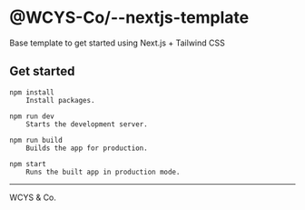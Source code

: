 # @WCYS-Co/--nextjs-template

Base template to get started using Next.js + Tailwind CSS

## Get started

```
npm install
    Install packages.

npm run dev
    Starts the development server.

npm run build
    Builds the app for production.

npm start
    Runs the built app in production mode.
```

----

WCYS & Co.